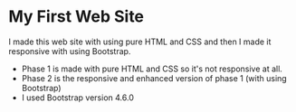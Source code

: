 # My First Web Site 
I made this web site with using pure HTML and CSS and then I made it responsive with using Bootstrap.

* Phase 1 is made with pure HTML and CSS so it's not responsive at all.
* Phase 2 is the responsive and enhanced version of phase 1 (with using Bootstrap)
* I used Bootstrap version 4.6.0


